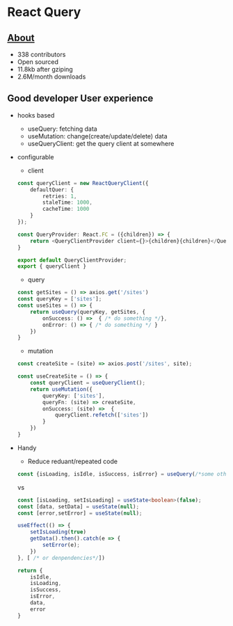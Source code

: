# React Query

## [About](https://github.com/tannerlinsley/react-query)

- 338 contributors
- Open sourced
- 11.8kb after gziping
- 2.6M/month downloads

## Good developer User experience


- hooks based 
	- useQuery: fetching data
	- useMutation: change(create/update/delete) data
	- useQueryClient: get the query client at somewhere

- configurable
	- client

	```ts
	const queryClient = new ReactQueryClient({
		defaultQuer: {
			retries: 1,
			staleTime: 1000,
			cacheTime: 1000
		}
	});

	const QueryProvider: React.FC = ({children}) => {
		return <QueryClientProvider client={}>{children}{children}</QueryClientProvider>
	}

	export default QueryClientProvider;
	export { queryClient }
	```

	- query

	```ts
	const getSites = () => axios.get('/sites')
	const queryKey = ['sites'];
	const useSites = () => {
		return useQuery(queryKey, getSites, {
			onSuccess: () =>  { /* do something */},
			onError: () => { /* do something */ }
		})
	}
	```

	- mutation

	```ts
	const createSite = (site) => axios.post('/sites', site);

	const useCreateSite = () => {
		const queryClient = useQueryClient();
		return useMutation({
			queryKey: ['sites'],
			queryFn: (site) => createSite,
			onSuccess: (site) =>  {
				queryClient.refetch(['sites'])
			}
		})
	}
	```
- Handy
	- Reduce reduant/repeated code

	```ts
	const {isLoading, isIdle, isSuccess, isError} = useQuery(/*some other code*/)
	```

	vs

	```ts
	const [isLoading, setIsLoading] = useState<boolean>(false);
	const [data, setData] = useState(null);
	const [error,setError] = useState(null);

	useEffect(() => {
		setIsLoading(true)
		getData().then().catch(e => {
			setError(e);
		})
	}, [ /* or denpendencies*/])

	return {
		isIdle,
		isLoading,
		isSuccess,
		isError,
		data, 
		error
	}
	```